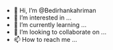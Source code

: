- 👋 Hi, I’m @Bedirhankahriman
- 👀 I’m interested in ...
- 🌱 I’m currently learning ...
- 💞️ I’m looking to collaborate on ...
- 📫 How to reach me ...

<!---
Bedirhankahriman/Bedirhankahriman is a ✨ special ✨ repository because its `README.md` (this file) appears on your GitHub profile.
You can click the Preview link to take a look at your changes. Sevgisiz bir kul
--->
